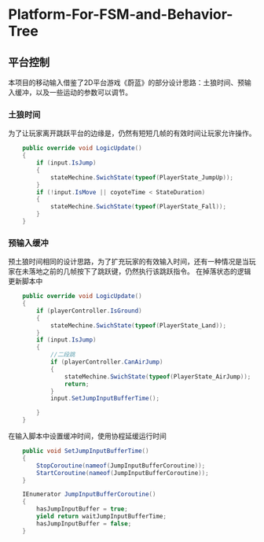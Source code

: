 # Platform-For-FSM-and-Behavior-Tree
## 平台控制
 
本项目的移动输入借鉴了2D平台游戏《蔚蓝》的部分设计思路：土狼时间、预输入缓冲，以及一些运动的参数可以调节。
### 土狼时间
为了让玩家离开跳跃平台的边缘是，仍然有短短几帧的有效时间让玩家允许操作。
```csharp
    public override void LogicUpdate()
    {
        if (input.IsJump)
        {
            stateMechine.SwichState(typeof(PlayerState_JumpUp));
        }
        if (!input.IsMove || coyoteTime < StateDuration)
        {
            stateMechine.SwichState(typeof(PlayerState_Fall));
        }
    }
```

### 预输入缓冲
预土狼时间相同的设计思路，为了扩充玩家的有效输入时间，还有一种情况是当玩家在未落地之前的几帧按下了跳跃键，仍然执行该跳跃指令。
在掉落状态的逻辑更新脚本中
```csharp
    public override void LogicUpdate()
    {
        if (playerController.IsGround)
        {
            stateMechine.SwichState(typeof(PlayerState_Land));
        }
        if (input.IsJump)
        {
            //二段跳
            if (playerController.CanAirJump)
            {
                stateMechine.SwichState(typeof(PlayerState_AirJump));
                return;
            }
            input.SetJumpInputBufferTime();

        }
    }
```
在输入脚本中设置缓冲时间，使用协程延缓运行时间
```csharp
    public void SetJumpInputBufferTime()
    {
        StopCoroutine(nameof(JumpInputBufferCoroutine));
        StartCoroutine(nameof(JumpInputBufferCoroutine));
    }

    IEnumerator JumpInputBufferCoroutine()
    {
        hasJumpInputBuffer = true;
        yield return waitJumpInputBufferTime;
        hasJumpInputBuffer = false;
    }
```
